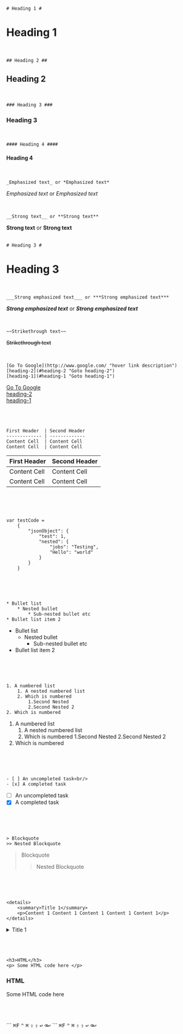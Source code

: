 

 <br>
 
 ```
# Heading 1 #
```
# Heading 1 #

 <br>
 
 ```
## Heading 2 ##
```
## Heading 2 ##

 <br>
 
 ```
### Heading 3 ###
```
### Heading 3 ###

 <br>
 
 ```
#### Heading 4 ####
```
#### Heading 4 ####

 <br>
 
 ```
_Emphasized text_ or *Emphasized text* 
```
_Emphasized text_ or *Emphasized text* <br/>

 <br>
 
 ```
__Strong text__ or **Strong text**
```
__Strong text__ or **Strong text** <br/>
<br>
 
 ```
# Heading 3 #
```
# Heading 3 #

 <br>
 
 ```
___Strong emphasized text___ or ***Strong emphasized text***
```
___Strong emphasized text___ or ***Strong emphasized text*** <br/>

 <br>
 
 ```
 ~~Strikethrough text~~
```
 ~~Strikethrough text~~ <br/>
 
 <br>
 
 ```
[Go To Google](http://www.google.com/ "hover link description")
[heading-2](#heading-2 "Goto heading-2")
[heading-1](#heading-1 "Goto heading-1")
```
 [Go To Google](http://www.google.com/ "hover link description") <br/>
 [heading-2](#heading-2 "Goto heading-2")<br/>
 [heading-1](#heading-1 "Goto heading-1")<br/>
 <br>
 <br>
 <br>
 
 ```
 First Header  | Second Header
 ------------- | -------------
 Content Cell  | Content Cell
 Content Cell  | Content Cell
 ```
 First Header  | Second Header
 ------------- | -------------
 Content Cell  | Content Cell
 Content Cell  | Content Cell
 
 <br>
 <br>
 <br>
 
```
var testCode = 
    {
        "jsonObject": {
            "test": 1,
            "nested": {
                "jobs": "Testing",
                "Hello": "world"
            }
        }
    }
```
<br>
<br>
<br>

```
* Bullet list
    * Nested bullet
        * Sub-nested bullet etc
* Bullet list item 2
```
* Bullet list
    * Nested bullet
        * Sub-nested bullet etc
* Bullet list item 2
<br>
<br>
<br>

```
1. A numbered list
    1. A nested numbered list
    2. Which is numbered
        1.Second Nested
        2.Second Nested 2
2. Which is numbered
```
1. A numbered list
    1. A nested numbered list
    2. Which is numbered
        1.Second Nested
        2.Second Nested 2
2. Which is numbered
<br>
<br>
<br>

```
- [ ] An uncompleted task<br/>
- [x] A completed task
```
- [ ] An uncompleted task<br/>
- [x] A completed task
<br>
<br>
<br>

```
> Blockquote
>> Nested Blockquote
```

> Blockquote
>> Nested Blockquote

<br>
<br>
<br>

```
<details>
    <summary>Title 1</summary>
    <p>Content 1 Content 1 Content 1 Content 1 Content 1</p>
</details>
```
<details>
    <summary>Title 1</summary>
    <p>Content 1 Content 1 Content 1 Content 1 Content 1</p>
</details>
<br>
<br>
<br>

```
<h3>HTML</h3>
<p> Some HTML code here </p>
```
<h3>HTML</h3>
<p> Some HTML code here </p>

<br>
<br>
<br>
``` 
<kbd>⌘F</kbd> <kbd>⌃</kbd> <kbd>⌘</kbd> <kbd>⇧</kbd> <kbd>⇪</kbd> <kbd>↩</kbd> <kbd>⌫↩</kbd>
```
<kbd>⌘F</kbd>
<kbd>⌃</kbd>
<kbd>⌘</kbd>
<kbd>⇧</kbd>
<kbd>⇪</kbd>
<kbd>↩</kbd>
<kbd>⌫↩</kbd>